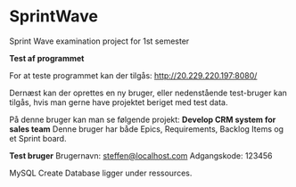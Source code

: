 # SprintWave
Sprint Wave examination project for 1st semester

**Test af programmet**

For at teste programmet kan der tilgås: http://20.229.220.197:8080/

Dernæst kan der oprettes en ny bruger, eller nedenstående test-bruger kan tilgås, hvis man gerne have projektet beriget med test data.

På denne bruger kan man se følgende projekt: **Develop CRM system for sales team**
Denne bruger har både Epics, Requirements, Backlog Items og et Sprint board.

**Test bruger**
Brugernavn: steffen@localhost.com
Adgangskode: 123456

MySQL Create Database ligger under ressources.
